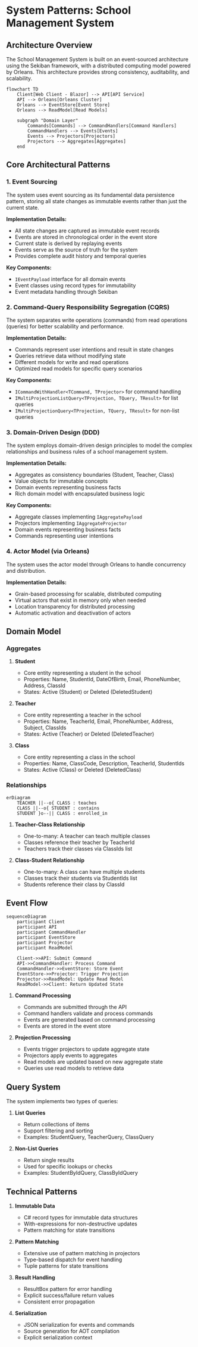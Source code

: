 # System Patterns: School Management System

## Architecture Overview

The School Management System is built on an event-sourced architecture using the Sekiban framework, with a distributed computing model powered by Orleans. This architecture provides strong consistency, auditability, and scalability.

```mermaid
flowchart TD
    Client[Web Client - Blazor] --> API[API Service]
    API --> Orleans[Orleans Cluster]
    Orleans --> EventStore[Event Store]
    Orleans --> ReadModel[Read Models]
    
    subgraph "Domain Layer"
        Commands[Commands] --> CommandHandlers[Command Handlers]
        CommandHandlers --> Events[Events]
        Events --> Projectors[Projectors]
        Projectors --> Aggregates[Aggregates]
    end
```

## Core Architectural Patterns

### 1. Event Sourcing

The system uses event sourcing as its fundamental data persistence pattern, storing all state changes as immutable events rather than just the current state.

**Implementation Details:**
- All state changes are captured as immutable event records
- Events are stored in chronological order in the event store
- Current state is derived by replaying events
- Events serve as the source of truth for the system
- Provides complete audit history and temporal queries

**Key Components:**
- `IEventPayload` interface for all domain events
- Event classes using record types for immutability
- Event metadata handling through Sekiban

### 2. Command-Query Responsibility Segregation (CQRS)

The system separates write operations (commands) from read operations (queries) for better scalability and performance.

**Implementation Details:**
- Commands represent user intentions and result in state changes
- Queries retrieve data without modifying state
- Different models for write and read operations
- Optimized read models for specific query scenarios

**Key Components:**
- `ICommandWithHandler<TCommand, TProjector>` for command handling
- `IMultiProjectionListQuery<TProjection, TQuery, TResult>` for list queries
- `IMultiProjectionQuery<TProjection, TQuery, TResult>` for non-list queries

### 3. Domain-Driven Design (DDD)

The system employs domain-driven design principles to model the complex relationships and business rules of a school management system.

**Implementation Details:**
- Aggregates as consistency boundaries (Student, Teacher, Class)
- Value objects for immutable concepts
- Domain events representing business facts
- Rich domain model with encapsulated business logic

**Key Components:**
- Aggregate classes implementing `IAggregatePayload`
- Projectors implementing `IAggregateProjector`
- Domain events representing business facts
- Commands representing user intentions

### 4. Actor Model (via Orleans)

The system uses the actor model through Orleans to handle concurrency and distribution.

**Implementation Details:**
- Grain-based processing for scalable, distributed computing
- Virtual actors that exist in memory only when needed
- Location transparency for distributed processing
- Automatic activation and deactivation of actors

## Domain Model

### Aggregates

1. **Student**
   - Core entity representing a student in the school
   - Properties: Name, StudentId, DateOfBirth, Email, PhoneNumber, Address, ClassId
   - States: Active (Student) or Deleted (DeletedStudent)

2. **Teacher**
   - Core entity representing a teacher in the school
   - Properties: Name, TeacherId, Email, PhoneNumber, Address, Subject, ClassIds
   - States: Active (Teacher) or Deleted (DeletedTeacher)

3. **Class**
   - Core entity representing a class in the school
   - Properties: Name, ClassCode, Description, TeacherId, StudentIds
   - States: Active (Class) or Deleted (DeletedClass)

### Relationships

```mermaid
erDiagram
    TEACHER ||--o{ CLASS : teaches
    CLASS ||--o{ STUDENT : contains
    STUDENT }o--|| CLASS : enrolled_in
```

1. **Teacher-Class Relationship**
   - One-to-many: A teacher can teach multiple classes
   - Classes reference their teacher by TeacherId
   - Teachers track their classes via ClassIds list

2. **Class-Student Relationship**
   - One-to-many: A class can have multiple students
   - Classes track their students via StudentIds list
   - Students reference their class by ClassId

## Event Flow

```mermaid
sequenceDiagram
    participant Client
    participant API
    participant CommandHandler
    participant EventStore
    participant Projector
    participant ReadModel
    
    Client->>API: Submit Command
    API->>CommandHandler: Process Command
    CommandHandler->>EventStore: Store Event
    EventStore->>Projector: Trigger Projection
    Projector->>ReadModel: Update Read Model
    ReadModel->>Client: Return Updated State
```

1. **Command Processing**
   - Commands are submitted through the API
   - Command handlers validate and process commands
   - Events are generated based on command processing
   - Events are stored in the event store

2. **Projection Processing**
   - Events trigger projectors to update aggregate state
   - Projectors apply events to aggregates
   - Read models are updated based on new aggregate state
   - Queries use read models to retrieve data

## Query System

The system implements two types of queries:

1. **List Queries**
   - Return collections of items
   - Support filtering and sorting
   - Examples: StudentQuery, TeacherQuery, ClassQuery

2. **Non-List Queries**
   - Return single results
   - Used for specific lookups or checks
   - Examples: StudentByIdQuery, ClassByIdQuery

## Technical Patterns

1. **Immutable Data**
   - C# record types for immutable data structures
   - With-expressions for non-destructive updates
   - Pattern matching for state transitions

2. **Pattern Matching**
   - Extensive use of pattern matching in projectors
   - Type-based dispatch for event handling
   - Tuple patterns for state transitions

3. **Result Handling**
   - ResultBox pattern for error handling
   - Explicit success/failure return values
   - Consistent error propagation

4. **Serialization**
   - JSON serialization for events and commands
   - Source generation for AOT compilation
   - Explicit serialization context

